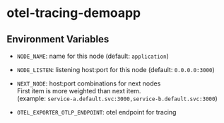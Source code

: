 # otel-tracing-demoapp

## Environment Variables
* `NODE_NAME`: name for this node (default: `application`)

* `NODE_LISTEN`: listening host:port for this node (default: `0.0.0.0:3000`)

* `NEXT_NODE`: host:port combinations for next nodes\
  First item is more weighted than next item.\
  (example: `service-a.default.svc:3000,service-b.default.svc:3000`)

* `OTEL_EXPORTER_OTLP_ENDPOINT`: otel endpoint for tracing

